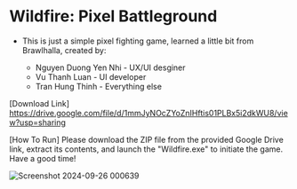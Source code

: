 # Wildfire: Pixel Battleground

- This is just a simple pixel fighting game, learned a little bit from Brawlhalla, created by:
  
  + Nguyen Duong Yen Nhi - UX/UI desginer
  + Vu Thanh Luan - UI developer
  + Tran Hung Thinh - Everything else

[Download Link] https://drive.google.com/file/d/1mmJyNOcZYoZnIHftis01PLBx5i2dkWU8/view?usp=sharing

[How To Run] Please download the ZIP file from the provided Google Drive link, extract its contents, and launch the "Wildfire.exe" to initiate the game. Have a good time!

![Screenshot 2024-09-26 000639](https://github.com/user-attachments/assets/282f5439-6133-4f21-aaa1-4d8930295bdd)

